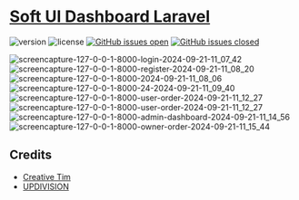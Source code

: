# [Soft UI Dashboard Laravel](https://soft-ui-dashboard-laravel.creative-tim.com/login)

![version](https://img.shields.io/badge/version-1.0.0-blue.svg) 
![license](https://img.shields.io/badge/license-MIT-blue.svg)
[![GitHub issues open](https://img.shields.io/github/issues/creativetimofficial/soft-ui-dashboard-laravel.svg)](https://github.com/creativetimofficial/soft-ui-dashboard-laravel/issues?q=is%3Aopen+is%3Aissue) 
[![GitHub issues closed](https://img.shields.io/github/issues-closed-raw/creativetimofficial/soft-ui-dashboard-laravel.svg)](https://github.com/creativetimofficial/soft-ui-dashboard-laravel/issues?q=is%3Aissue+is%3Aclosed)

![screencapture-127-0-0-1-8000-login-2024-09-21-11_07_42](https://github.com/user-attachments/assets/a9719613-d117-4f5a-a72d-36ae29d5dc65)
![screencapture-127-0-0-1-8000-register-2024-09-21-11_08_20](https://github.com/user-attachments/assets/7cc73794-dadc-4979-93d5-b5d6600ed317)
![screencapture-127-0-0-1-8000-2024-09-21-11_08_06](https://github.com/user-attachments/assets/a0e05720-38a3-4209-bfcf-b02032b4bd67)
![screencapture-127-0-0-1-8000-24-2024-09-21-11_09_40](https://github.com/user-attachments/assets/b8e8b3ad-db86-48a9-bc09-d915be0112b5)
![screencapture-127-0-0-1-8000-user-order-2024-09-21-11_12_27](https://github.com/user-attachments/assets/0410a72c-76b1-4949-962b-aaa28468bf95)
![screencapture-127-0-0-1-8000-user-order-2024-09-21-11_12_27](https://github.com/user-attachments/assets/bca56795-ce7d-410f-a346-ecb26e45a31d)
![screencapture-127-0-0-1-8000-admin-dashboard-2024-09-21-11_14_56](https://github.com/user-attachments/assets/a8722709-e192-4ceb-b3a1-2712b66b1a1d)
![screencapture-127-0-0-1-8000-owner-order-2024-09-21-11_15_44](https://github.com/user-attachments/assets/0efa0aa1-c6ad-41a0-a917-a60ef16f79c1)





## Credits

- [Creative Tim](https://creative-tim.com/?ref=sudl-readme)
- [UPDIVISION](https://updivision.com)
